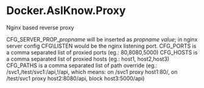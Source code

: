 # Docker.AsIKnow.Proxy
Nginx based reverse proxy

CFG\_SERVER\_PROP\__propname_ will be inserted as _propname_ _value_; in nginx server config
CFG\LISTEN would be the nginx listening port.
CFG\_PORTS is a comma separated list of proxied ports (eg.: 80,8080,5000)
CFG\_HOSTS is a comma separated list of proxied hosts (eg.: host1, host2,host3)
CFG\_PATHS is a comma separated list of path override (eg.: /svc1,/test/svc1:/api,!/api, which means: on /svc1 proxy host1:80/, on /test/svc1 proxy host2:8080/api, block host3:5000/api)
